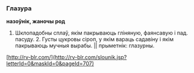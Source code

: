 ### Глазура
**назоўнік, жаночы род**

1. Шклопадобны сплаў, якім пакрываюць гліняную, фаянсавую і пад. пасуду. 2. Густы цукровы сіроп, у якім вараць садавіну і якім пакрываюць мучныя вырабы. || прыметнік: глазурны.

<a rel="author">[http://rv-blr.com/](http://rv-blr.com/slounik.jsp?letterId=0&maskId=0&pageId=707)</a>
